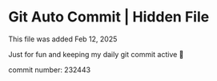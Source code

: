# Git Auto Commit | Hidden File

This file was added Feb 12, 2025

Just for fun and keeping my daily git commit active 🤪

commit number: 232443
